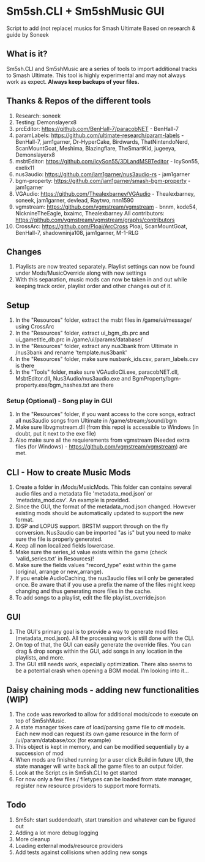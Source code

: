 # Sm5sh.CLI + Sm5shMusic GUI
Script to add (not replace) musics for Smash Ultimate
Based on research & guide by Soneek

## What is it?
Sm5sh.CLI and Sm5shMusic are a series of tools to import additional tracks to Smash Ultimate. 
This tool is highly experimental and may not always work as expect. **Always keep backups of your files.**

## Thanks & Repos of the different tools
1.  Research: soneek
2.  Testing: Demonslayerx8
3.  prcEditor: https://github.com/BenHall-7/paracobNET - BenHall-7
4.  paramLabels: https://github.com/ultimate-research/param-labels - BenHall-7, jam1garner, Dr-HyperCake, Birdwards, ThatNintendoNerd, ScanMountGoat, Meshima, Blazingflare, TheSmartKid, jugeeya, Demonslayerx8
5.  msbtEditor: https://github.com/IcySon55/3DLandMSBTeditor - IcySon55, exelix11
6.  nus3audio: https://github.com/jam1garner/nus3audio-rs - jam1garner
7.  bgm-property: https://github.com/jam1garner/smash-bgm-property - jam1garner
8.  VGAudio: https://github.com/Thealexbarney/VGAudio - Thealexbarney, soneek, jam1garner, devlead, Raytwo, nnn1590
9.  vgmstream: https://github.com/vgmstream/vgmstream - bnnm, kode54, NicknineTheEagle, bxaimc, Thealexbarney
All contributors: https://github.com/vgmstream/vgmstream/graphs/contributors
10. CrossArc: https://github.com/Ploaj/ArcCross Ploaj, ScanMountGoat, BenHall-7, shadowninja108, jam1garner, M-1-RLG

## Changes
1.  Playlists are now treated separately. Playlist settings can now be found under Mods/MusicOverride along with new settings
2.  With this separation, music mods can now be taken in and out while keeping track order, playlist order and other changes out of it.

## Setup
1.  In the "Resources" folder, extract the msbt files in /game/ui/message/ using CrossArc
2.  In the "Resources" folder, extract ui_bgm_db.prc and ui_gametitle_db.prc in /game/ui/params/database/
3.  In the "Resources" folder, extract any nus3bank from Ultimate in /nus3bank and rename 'template.nus3bank'
4.  In the "Resources" folder, make sure nusbank_ids.csv, param_labels.csv is there
5.  In the "Tools" folder, make sure VGAudioCli.exe, paracobNET.dll, MsbtEditor.dll, Nus3Audio/nus3audio.exe and BgmProperty/bgm-property.exe/bgm_hashes.txt are there

### Setup (Optional) - Song play in GUI
1.  In the "Resources" folder, if you want access to the core songs, extract all nus3audio songs from Ultimate in /game/stream;/sound/bgm
2.  Make sure libvgmstream.dll (from this repo) is accessible to Windows (in doubt, put it next to the exe file)
3.  Also make sure all the requierements from vgmstream (Needed extra files (for Windows) - https://github.com/vgmstream/vgmstream) are met.

## CLI - How to create Music Mods
1.  Create a folder in /Mods/MusicMods. This folder can contains several audio files and a metadata file 'metadata_mod.json' or 'metadata_mod.csv'. An example is provided.
2.  Since the GUI, the format of the metadata_mod.json changed. However existing mods should be automatically updated to support the new format.
3.  IDSP and LOPUS support. BRSTM support through on the fly conversion. Nus3audio can be imported "as is" but you need to make sure the file is properly generated.
4.  Keep all non localized fields lowercase.
5.  Make sure the series_id value exists within the game (check 'valid_series.txt' in Resources)!
6.  Make sure the fields values "record_type" exist within the game (original, arrange or new_arrange).
7.  If you enable AudioCaching, the nus3audio files will only be generated once. Be aware that if you use a prefix the name of the files might keep changing and thus generating more files in the cache.
8.  To add songs to a playlist, edit the file playlist_override.json

## GUI
1.  The GUI's primary goal is to provide a way to generate mod files (metadata_mod.json). All the processing work is still done with the CLI.
2.  On top of that, the GUI can easily generate the override files. You can drag & drop songs within the GUI, add songs in any location in the playlists, and more.
3.  The GUI still needs work, especially optimization. There also seems to be a potential crash when opening a BGM modal. I'm looking into it...

## Daisy chaining mods - adding new functionalities (WIP)
1.  The code was reworked to allow for additional mods/code to execute on top of Sm5shMusic.
2.  A state manager takes care of load/parsing game file to c# models. Each new mod can request its own game resource in the form of /ui/param/database/xxx (for example)
3.  This object is kept in memory, and can be modified sequentially by a succession of mod
4.  When mods are finished running (or a user click Build in future UI), the state manager will write back all the game files to an output folder.
5.  Look at the Script.cs in Sm5sh.CLI to get started
6.  For now only a few files / filetypes can be loaded from state manager, register new resource providers to support more formats.

## Todo
1.  Sm5sh: start suddendeath, start transition and whatever can be figured out
2.  Adding a lot more debug logging
3.  More cleanup
4.  Loading external mods/resource providers
5.  Add tests against collisions when adding new songs
